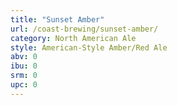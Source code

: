 ```yaml
---
title: "Sunset Amber"
url: /coast-brewing/sunset-amber/
category: North American Ale
style: American-Style Amber/Red Ale
abv: 0
ibu: 0
srm: 0
upc: 0
---
```


